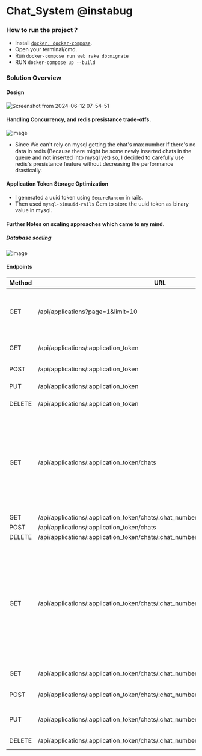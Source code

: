 # Chat_System @instabug
### How to run the project ?
- Install [`docker, docker-compose`](https://docs.docker.com/compose/install/).
- Open your terminal/cmd.
- Run `docker-compose run web rake db:migrate`
- RUN `docker-compose up --build`

### Solution Overview
#### Design
![Screenshot from 2024-06-12 07-54-51](https://github.com/mazoonit/chat_system/assets/29822073/de24d334-bfb4-4a5f-a5d7-c803e36e6068)

#### Handling Concurrency, and redis presistance trade-offs.
![image](https://github.com/mazoonit/chat_system/assets/29822073/a9982a8b-869a-4284-8c0b-9fbd04d1e6ce)
- Since We can't rely on mysql getting the chat's max number If there's no data in redis (Because there might be some newly inserted chats in the queue and not inserted into mysql yet) so, I decided to carefully use redis's presistance feature without decreasing the performance drastically.

#### Application Token Storage Optimization
- I generated a uuid token using `SecureRandom` in rails.
- Then used `mysql-binuuid-rails` Gem to store the uuid token as binary value in mysql.

#### Further Notes on scaling approaches which came to my mind.
##### Database scaling
![image](https://github.com/mazoonit/chat_system/assets/29822073/83e35a47-f6c2-4105-8f04-28fd0f276d29)

#### Endpoints
| Method | URL                                                                              | Body                                                 | Description                                                                                                                                                     |
|--------|----------------------------------------------------------------------------------|------------------------------------------------------|-----------------------------------------------------------------------------------------------------------------------------------------------------------------|
| GET    | /api/applications?page=1&limit=10                                        | None                                                 | Retreive all applications, page and limit defaults are (1,10).                                                                                                  |
| GET    | /api/applications/:application_token                                             | None                                                 | Get single application by token.                                                                                                                                |
| POST   | /api/applications/:application_token                                             | { "name": xxx }                                      | Create application.                                                                                                                                             |
| PUT    | /api/applications/:application_token                                             | { "token": xxx, "name": xxx }                        | Update application.                                                                                                                                             |
| DELETE | /api/applications/:application_token                                             | None                                     | Delete application.                                                                                                                                             |
| GET    | /api/applications/:application_token/chats                                       | None                                                 | Get all chats, also you can change page, limit parameters which are defaulted to (1,10) by sending page, limit as URL params..                                  |
| GET    | /api/applications/:application_token/chats/:chat_number                          | None                                                 | Get chat.                                                                                                                                                       |
| POST   | /api/applications/:application_token/chats                                       | None                                                 | Create chat.                                                                                                                                                    |
| DELETE | /api/applications/:application_token/chats/:chat_number                          | None                                                 | Delete chat.                                                                                                                                                    |
| GET    | /api/applications/:application_token/chats/:chat_number/messages?query=xx        | None                                                 | Retrieve all messages or search for specific message If you included query parameter, also you can change page, limit parameters which are defaulted to (1,10). |
| GET    | /api/applications/:application_token/chats/:chat_number/messages/:message_number | None                                                 | Get message.                                                                                                                                                    |
| POST   | /api/applications/:application_token/chats/:chat_number/messages                 | { "body": "message_body" }                           | Create message.                                                                                                                                                 |
| PUT    | /api/applications/:application_token/chats/:chat_number/messages/:message_number                 | { "body": "message_body" } | Update message.                                                                                                                                                 |
| DELETE | /api/applications/:application_token/chats/:chat_number/messages/:message_number                 | None                        | Delete message.                                                                                                                                                 |
